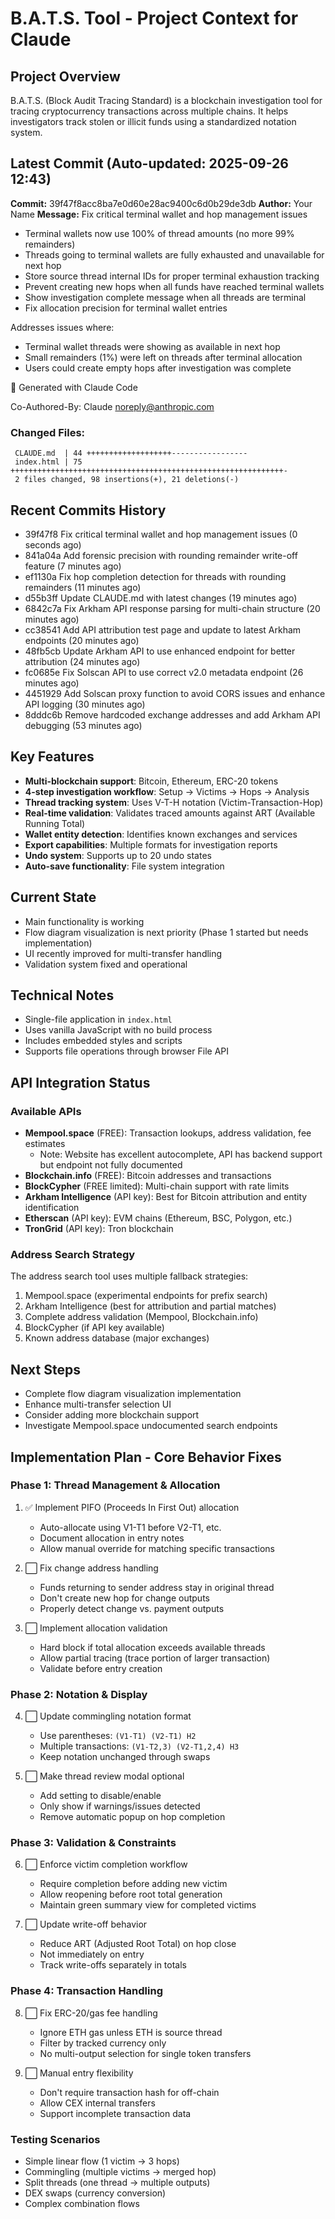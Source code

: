 # B.A.T.S. Tool - Project Context for Claude

## Project Overview
B.A.T.S. (Block Audit Tracing Standard) is a blockchain investigation tool for tracing cryptocurrency transactions across multiple chains. It helps investigators track stolen or illicit funds using a standardized notation system.

## Latest Commit (Auto-updated: 2025-09-26 12:43)

**Commit:** 39f47f8acc8ba7e0d60e28ac9400c6d0b29de3db
**Author:** Your Name
**Message:** Fix critical terminal wallet and hop management issues

- Terminal wallets now use 100% of thread amounts (no more 99% remainders)
- Threads going to terminal wallets are fully exhausted and unavailable for next hop
- Store source thread internal IDs for proper terminal exhaustion tracking
- Prevent creating new hops when all funds have reached terminal wallets
- Show investigation complete message when all threads are terminal
- Fix allocation precision for terminal wallet entries

Addresses issues where:
- Terminal wallet threads were showing as available in next hop
- Small remainders (1%) were left on threads after terminal allocation
- Users could create empty hops after investigation was complete

🤖 Generated with Claude Code

Co-Authored-By: Claude <noreply@anthropic.com>

### Changed Files:
```
 CLAUDE.md  | 44 +++++++++++++++++++-----------------
 index.html | 75 +++++++++++++++++++++++++++++++++++++++++++++++++++++++++++++-
 2 files changed, 98 insertions(+), 21 deletions(-)
```

## Recent Commits History

- 39f47f8 Fix critical terminal wallet and hop management issues (0 seconds ago)
- 841a04a Add forensic precision with rounding remainder write-off feature (7 minutes ago)
- ef1130a Fix hop completion detection for threads with rounding remainders (11 minutes ago)
- d55b3ff Update CLAUDE.md with latest changes (19 minutes ago)
- 6842c7a Fix Arkham API response parsing for multi-chain structure (20 minutes ago)
- cc38541 Add API attribution test page and update to latest Arkham endpoints (20 minutes ago)
- 48fb5cb Update Arkham API to use enhanced endpoint for better attribution (24 minutes ago)
- fc0685e Fix Solscan API to use correct v2.0 metadata endpoint (26 minutes ago)
- 4451929 Add Solscan proxy function to avoid CORS issues and enhance API logging (30 minutes ago)
- 8dddc6b Remove hardcoded exchange addresses and add Arkham API debugging (53 minutes ago)

## Key Features
- **Multi-blockchain support**: Bitcoin, Ethereum, ERC-20 tokens
- **4-step investigation workflow**: Setup → Victims → Hops → Analysis
- **Thread tracking system**: Uses V-T-H notation (Victim-Transaction-Hop)
- **Real-time validation**: Validates traced amounts against ART (Available Running Total)
- **Wallet entity detection**: Identifies known exchanges and services
- **Export capabilities**: Multiple formats for investigation reports
- **Undo system**: Supports up to 20 undo states
- **Auto-save functionality**: File system integration

## Current State
- Main functionality is working
- Flow diagram visualization is next priority (Phase 1 started but needs implementation)
- UI recently improved for multi-transfer handling
- Validation system fixed and operational

## Technical Notes
- Single-file application in `index.html`
- Uses vanilla JavaScript with no build process
- Includes embedded styles and scripts
- Supports file operations through browser File API

## API Integration Status

### Available APIs
- **Mempool.space** (FREE): Transaction lookups, address validation, fee estimates
  - Note: Website has excellent autocomplete, API has backend support but endpoint not fully documented
- **Blockchain.info** (FREE): Bitcoin addresses and transactions
- **BlockCypher** (FREE limited): Multi-chain support with rate limits
- **Arkham Intelligence** (API key): Best for Bitcoin attribution and entity identification
- **Etherscan** (API key): EVM chains (Ethereum, BSC, Polygon, etc.)
- **TronGrid** (API key): Tron blockchain

### Address Search Strategy
The address search tool uses multiple fallback strategies:
1. Mempool.space (experimental endpoints for prefix search)
2. Arkham Intelligence (best for attribution and partial matches)
3. Complete address validation (Mempool, Blockchain.info)
4. BlockCypher (if API key available)
5. Known address database (major exchanges)

## Next Steps
- Complete flow diagram visualization implementation
- Enhance multi-transfer selection UI
- Consider adding more blockchain support
- Investigate Mempool.space undocumented search endpoints

## Implementation Plan - Core Behavior Fixes

### Phase 1: Thread Management & Allocation
1. ✅ Implement PIFO (Proceeds In First Out) allocation
   - Auto-allocate using V1-T1 before V2-T1, etc.
   - Document allocation in entry notes
   - Allow manual override for matching specific transactions

2. ⬜ Fix change address handling
   - Funds returning to sender address stay in original thread
   - Don't create new hop for change outputs
   - Properly detect change vs. payment outputs

3. ⬜ Implement allocation validation
   - Hard block if total allocation exceeds available threads
   - Allow partial tracing (trace portion of larger transaction)
   - Validate before entry creation

### Phase 2: Notation & Display
4. ⬜ Update commingling notation format
   - Use parentheses: `(V1-T1) (V2-T1) H2`
   - Multiple transactions: `(V1-T2,3) (V2-T1,2,4) H3`
   - Keep notation unchanged through swaps

5. ⬜ Make thread review modal optional
   - Add setting to disable/enable
   - Only show if warnings/issues detected
   - Remove automatic popup on hop completion

### Phase 3: Validation & Constraints
6. ⬜ Enforce victim completion workflow
   - Require completion before adding new victim
   - Allow reopening before root total generation
   - Maintain green summary view for completed victims

7. ⬜ Update write-off behavior
   - Reduce ART (Adjusted Root Total) on hop close
   - Not immediately on entry
   - Track write-offs separately in totals

### Phase 4: Transaction Handling
8. ⬜ Fix ERC-20/gas fee handling
   - Ignore ETH gas unless ETH is source thread
   - Filter by tracked currency only
   - No multi-output selection for single token transfers

9. ⬜ Manual entry flexibility
   - Don't require transaction hash for off-chain
   - Allow CEX internal transfers
   - Support incomplete transaction data

### Testing Scenarios
- Simple linear flow (1 victim → 3 hops)
- Commingling (multiple victims → merged hop)
- Split threads (one thread → multiple outputs)
- DEX swaps (currency conversion)
- Complex combination flows
